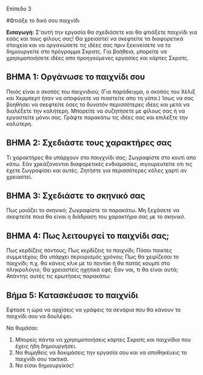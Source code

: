 Επίπεδο 3#Φτιάξε το δικό σου παιχνίδι__Εισαγωγή:__Σ'αυτή την εργασία θα σχεδιάσετε και θα φτιάξετε παιχνίδι για εσάς και τους φίλους σας! Θα χρειαστεί να σκεφτείτε τα διαφορετικά στοιχεία και να οργανώσετε τις ιδέες σας πριν ξεκινείσετε να το δημιουργείτε στο πρόγραμμα Σκρατς. Για βοήθεια, μπορείτε να χρησιμοποιήσετε ιδέες απο προηγούμενες εργασίες και κάρτες Σκρατς. ## ΒΗΜΑ 1: Οργάνωσε το παιχνίδι σουΠοιός είναι ο σκοπός του παιχνιδιού; (Για παράδειγμα, ο σκοπός του Χέλιξ και Χερμπερτ ήταν να αποφύγετε να πιαστείτε απο τη γάτα.) Ίσως να σας βοηθήσει να σκεφτείτε όσες το δυνατόν περισσότερες ιδέες και μετά να διαλέξετε την καλήτερη. Μπορείτε να συζητήσετε με φίλους σας ή να εργαστείτε μόνοι σας. Γράψτε παρακάτω τις ιδέες σας και επιλέξτε την καλύτερη.## ΒΗΜΑ 2: Σχεδιάστε τους χαρακτήρες σαςΤι χαρακτήρες θα υπάρχουν στο παιγχνίδι σας; Ζωγραφίστε στο κουτί απο κάτω. Εάν χρεάζονονται διαφορετικές ενδιαμασίες, σιγουρευτείτε οτι τις έχετε ζωγραφίσει και αυτές. Ζητήστε για περισσότερες κόλες χαρτί αν χρειαστεί.## ΒΗΜΑ 3: Σχεδιάστε το σκηνικό σαςΠως μοιάζει το σκηνικό; Ζωγραφίστε το παρακάτω. Μη ξεχάσετε να σκεφτείτε ποια θα είναι η διάδραση του χαρακτήρα σας με το σκηνικό.## ΒΗΜΑ 4: Πως λειτουργεί το παιχνίδι σας;Πως κερδίζεις πόντους; Πως κερδίζεις το παιχνίδι; Πόσοι παικτες συμμετέχου; Θα υπάρχει περιορισμός χρόνου; Πως θα χειρίζεσαι το παιχνίδι; π.χ. θα κάνεις κλικ με το ποντίκι ή θα πατάς κουμπί στο πληκρολόγιο; Θα χρειαστείς ηχητικά εφέ; Εαν ναι, τι θα είναι αυτά; Απάντης αυτές τις ερωτήσεις παρακάτω:## Βήμα 5: Κατασκέυασε το παιχνίδιΕφτασε η ώρα να αρχίσεις να γράφεις τα σενάρια που θα κάνουν το παιχνίδι σου να δουλέψει.Να θυμάσαι:1. Μπορείς πάντα να χρησιμοποιήσεις κάρτες Σκρατς και παιχνίδια που έχεις ήδη δημιουργήσει.2. Να θυμηθείς να δοκιμάσεις την εργασία σου και να αποθηκέυεις το παιχνίδι σου τακτικά.3. Να είσαι δημιουργίκός!